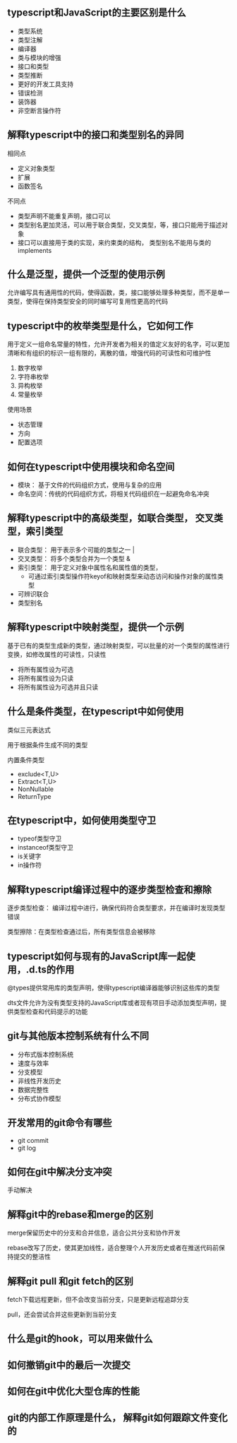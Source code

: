## typescript和JavaScript的主要区别是什么

- 类型系统
- 类型注解
- 编译器
- 类与模块的增强
- 接口和类型
- 类型推断
- 更好的开发工具支持
- 错误检测
- 装饰器
- 非空断言操作符



## 解释typescript中的接口和类型别名的异同

相同点

- 定义对象类型
- 扩展
- 函数签名

不同点

- 类型声明不能重复声明，接口可以
- 类型别名更加灵活，可以用于联合类型，交叉类型，等，接口只能用于描述对象
- 接口可以直接用于类的实现，来约束类的结构， 类型别名不能用与类的implements





## 什么是泛型，提供一个泛型的使用示例

允许编写具有通用性的代码，使得函数，类，接口能够处理多种类型，而不是单一类型，使得在保持类型安全的同时编写可复用性更高的代码



## typescript中的枚举类型是什么，它如何工作

用于定义一组命名常量的特性，允许开发者为相关的值定义友好的名字，可以更加清晰和有组织的标识一组有限的，离散的值，增强代码的可读性和可维护性

1. 数字枚举
2. 字符串枚举
3. 异构枚举
4. 常量枚举

使用场景

- 状态管理
- 方向
- 配置选项



## 如何在typescript中使用模块和命名空间

- 模块： 基于文件的代码组织方式，使用与复杂的应用
- 命名空间：传统的代码组织方式，将相关代码组织在一起避免命名冲突





## 解释typescript中的高级类型，如联合类型， 交叉类型，索引类型

- 联合类型： 用于表示多个可能的类型之一  |
- 交叉类型： 将多个类型合并为一个类型 &
- 索引类型： 用于定义对象中属性名和属性值的类型， 
  - 可通过索引类型操作符keyof和映射类型来动态访问和操作对象的属性类型
- 可辨识联合
- 类型别名



## 解释typescript中映射类型，提供一个示例

基于已有的类型生成新的类型，通过映射类型，可以批量的对一个类型的属性进行变换，如修改属性的可读性，只读性

- 将所有属性设为可选
- 将所有属性设为只读
- 将所有属性设为可选并且只读 



## 什么是条件类型，在typescript中如何使用

类似三元表达式

用于根据条件生成不同的类型

内置条件类型

- exclude<T,U>
- Extract<T,U>
- NonNullable<T>
- ReturnType<T>



## 在typescript中，如何使用类型守卫

- typeof类型守卫
- instanceof类型守卫
- is关键字
- in操作符



## 解释typescript编译过程中的逐步类型检查和擦除

逐步类型检查： 编译过程中进行，确保代码符合类型要求，并在编译时发现类型错误

类型擦除：在类型检查通过后，所有类型信息会被移除



## typescript如何与现有的JavaScript库一起使用，.d.ts的作用

@types提供常用库的类型声明，使得typescript编译器能够识别这些库的类型

dts文件允许为没有类型支持的JavaScript库或者现有项目手动添加类型声明，提供类型检查和代码提示的功能





## git与其他版本控制系统有什么不同

- 分布式版本控制系统
- 速度与效率
- 分支模型
- 非线性开发历史
- 数据完整性
- 分布式协作模型



## 开发常用的git命令有哪些

- git commit
- git log



## 如何在git中解决分支冲突

手动解决





## 解释git中的rebase和merge的区别

merge保留历史中的分支和合并信息，适合公共分支和协作开发

rebase改写了历史，使其更加线性，适合整理个人开发历史或者在推送代码前保持提交的整洁性





## 解释git pull 和git fetch的区别

fetch下载远程更新，但不会改变当前分支，只是更新远程追踪分支

pull，还会尝试合并这些更新到当前分支





## 什么是git的hook，可以用来做什么



## 如何撤销git中的最后一次提交



## 如何在git中优化大型仓库的性能



## git的内部工作原理是什么， 解释git如何跟踪文件变化的






